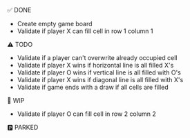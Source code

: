 ✅ DONE
- Create empty game board
- Validate if player X can fill cell in row 1 column 1

⚠️ TODO
- Validate if a player can't overwrite already occupied cell
- Validate if player X wins if horizontal line is all filled X's
- Validate if player O wins if vertical line is all filled with O's
- Validate if player X wins if diagonal line is all filled with X's
- Validate if game ends with a draw if all cells are filled

🚧 WIP
- Validate if player O can fill cell in row 2 column 2

🅿️ PARKED
